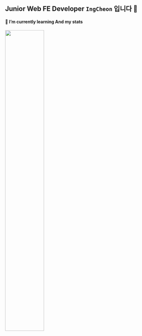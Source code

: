 ## Junior Web FE Developer `IngCheon` 입니다 👋

#### 🌱 I’m currently learning And my stats
<img src="https://github-readme-stats.vercel.app/api?username=SeYongg&show_icons=true&theme=tokyonight" width="50%">

<!--
**JangHarry/JangHarry** is a ✨ _special_ ✨ repository because its `README.md` (this file) appears on your GitHub profile.

Here are some ideas to get you started:

- 🔭 I’m currently working on ...
- 🌱 I’m currently learning ...
- 👯 I’m looking to collaborate on ...
- 🤔 I’m looking for help with ...
- 💬 Ask me about ...
- 📫 How to reach me: ...
- 😄 Pronouns: ...
- ⚡ Fun fact: ...
-->
